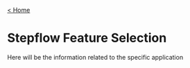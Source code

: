 [< Home](/)

# Stepflow Feature Selection

Here will be the information related to the specific application



